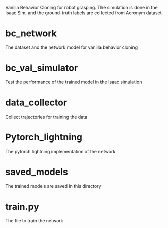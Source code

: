 Vanilla Behavior Cloning for robot grasping. The simulation is done in the Isaac Sim, and the ground-truth labels are collected from Acronym dataset. 


# bc_network
The dataset and the network model for vanilla behavior cloning

# bc_val_simulator
Test the performance of the trained model in the Isaac simulation 

# data_collector
Collect trajectories for training the data

# Pytorch_lightning
The pytorch lightning implementation of the network

# saved_models
The trained models are saved in this directory

# train.py
The file to train the network

